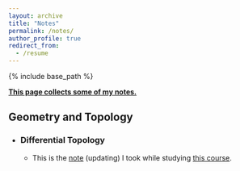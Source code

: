 ```yaml
---
layout: archive
title: "Notes"
permalink: /notes/
author_profile: true
redirect_from:
  - /resume
---
```


{% include base_path %}

**<u>This page collects some of my notes.</u>**

Geometry and Topology
------

* ### Differential Topology
    * This is the [note](http://MyosotisAlpestris.github.io/files/differential_topology.pdf) (updating) I took while studying [this course](https://www.youtube.com/playlist?list=PLo4jXE-LdDTQIrmgxcuLO9w5n6AdiltQo).

